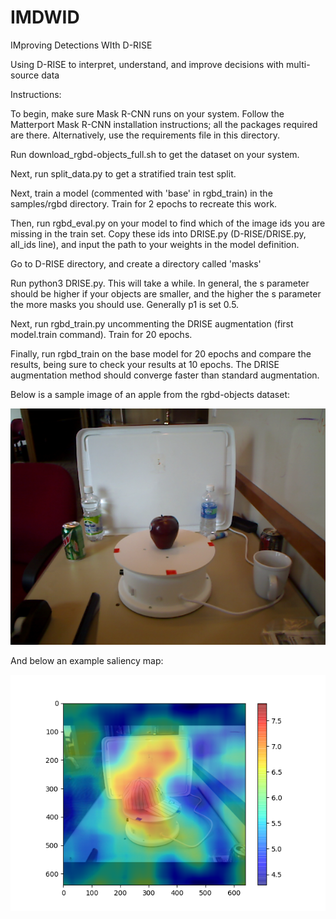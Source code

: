 # IMDWID
IMproving Detections WIth D-RISE

Using D-RISE to interpret, understand, and improve decisions with multi-source data

Instructions:

To begin, make sure Mask R-CNN runs on your system. Follow the Matterport Mask R-CNN installation instructions; all the packages required are there. Alternatively, use the requirements file in this directory.

Run download_rgbd-objects_full.sh to get the dataset on your system. 

Next, run split_data.py to get a stratified train test split.

Next, train a model (commented with 'base' in rgbd_train) in the samples/rgbd directory. Train for 2 epochs to recreate this work.

Then, run rgbd_eval.py on your model to find which of the image ids you are missing in the train set. Copy these ids into DRISE.py (D-RISE/DRISE.py, all_ids line), and input the path to your weights in the model definition.

Go to D-RISE directory, and create a directory called 'masks'

Run python3 DRISE.py. This will take a while. In general, the s parameter should be higher if your objects are smaller, and the higher the s parameter the more masks you should use. Generally p1 is set 0.5.

Next, run rgbd_train.py uncommenting the DRISE augmentation (first model.train command). Train for 20 epochs.

Finally, run rgbd_train on the base model for 20 epochs and compare the results, being sure to check your results at 10 epochs. The DRISE augmentation method should converge faster than standard augmentation. 

Below is a sample image of an apple from the rgbd-objects dataset:

<img src="/src/apple_1_1_1.png"/>

And below an example saliency map:

<img src="/src/saliency_ex.png"/>



